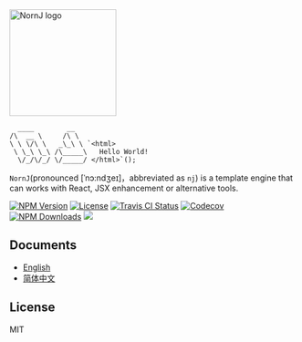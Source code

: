 <img width="187" src="https://raw.githubusercontent.com/joe-sky/nornj/master/docs/logo.png" alt="NornJ logo">

```
  ____        __   
/\  __ \     /\ \  
\ \ \/\ \   _\_\ \ `<html>
 \ \_\ \_\ /\_____\   Hello World!
  \/_/\/_/ \/_____/ </html>`();

```

`NornJ`(pronounced [ˈnɔ:ndʒeɪ]，abbreviated as `nj`) is a template engine that can works with React, JSX enhancement or alternative tools.

[![NPM Version][npm-image]][npm-url]
<a href="https://www.npmjs.com/package/nornj"><img src="https://img.shields.io/npm/l/nornj.svg" alt="License"></a>
<a href="https://travis-ci.org/joe-sky/nornj"><img src="https://travis-ci.org/joe-sky/nornj.svg?branch=master" alt="Travis CI Status"/></a>
<a href="https://codecov.io/gh/joe-sky/nornj"><img src="https://codecov.io/gh/joe-sky/nornj/branch/master/graph/badge.svg" alt="Codecov" /></a>
[![NPM Downloads][downloads-image]][npm-url]
[![](https://img.shields.io/bundlephobia/minzip/nornj@next.svg?style=flat)](https://bundlephobia.com/result?p=nornj)

## Documents

* [English](https://joe-sky.gitbooks.io/nornj-guide/en/)
* [简体中文](https://joe-sky.gitbooks.io/nornj-guide/zh/)

## License

MIT

[npm-image]: https://img.shields.io/npm/v/nornj.svg
[downloads-image]: https://img.shields.io/npm/dm/nornj.svg
[npm-url]: https://www.npmjs.org/package/nornj